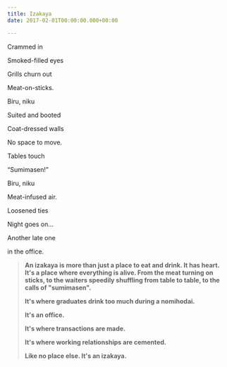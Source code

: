 ```yaml
---
title: Izakaya
date: 2017-02-01T00:00:00.000+00:00

---
```

Crammed in

Smoked-filled eyes

Grills churn out

Meat-on-sticks.

Biru, niku

Suited and booted

Coat-dressed walls

No space to move.

Tables touch

“Sumimasen!”

Biru, niku

Meat-infused air.

Loosened ties

Night goes on…

Another late one

in the office.

> **An izakaya is more than just a place to eat and drink. It has heart. It's a place where everything is alive. From the meat turning on sticks, to the waiters speedily shuffling from table to table, to the calls of "sumimasen".**
>
> **It's where graduates drink too much during a nomihodai.**
>
> **It's an office.**
>
> **It's where transactions are made.**
>
> **It's where working relationships are cemented.**
>
> **Like no place else. It's an izakaya.**